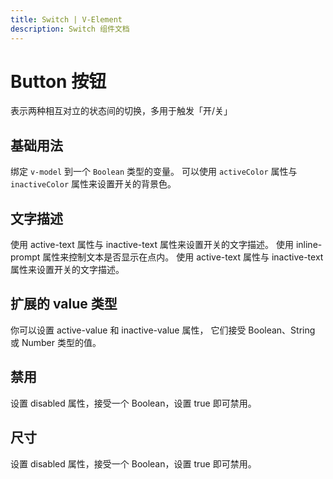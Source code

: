 ```yaml
---
title: Switch | V-Element
description: Switch 组件文档
---
```


# Button 按钮

表示两种相互对立的状态间的切换，多用于触发「开/关」

## 基础用法

绑定 `v-model` 到一个 `Boolean` 类型的变量。 可以使用 `activeColor` 属性与 `inactiveColor` 属性来设置开关的背景色。

<preview path="../demo/Switch/Basic.vue" title="基础用法" description="Switch 组件的基础用法"></preview>

## 文字描述

使用 active-text 属性与 inactive-text 属性来设置开关的文字描述。 使用 inline-prompt 属性来控制文本是否显示在点内。
使用 active-text 属性与 inactive-text 属性来设置开关的文字描述。
<preview path="../demo/Switch/Text.vue" title="文字描述" ></preview>

## 扩展的 value 类型

你可以设置 active-value 和 inactive-value 属性， 它们接受 Boolean、String 或 Number 类型的值。

<preview path="../demo/Switch/NumberValue.vue" title="扩展的value类型" ></preview>

## 禁用

设置 disabled 属性，接受一个 Boolean，设置 true 即可禁用。
<preview path="../demo/Switch/Disabled.vue" title="禁用" ></preview>

## 尺寸

设置 disabled 属性，接受一个 Boolean，设置 true 即可禁用。
<preview path="../demo/Switch/Size.vue" title="尺寸大小" ></preview>

